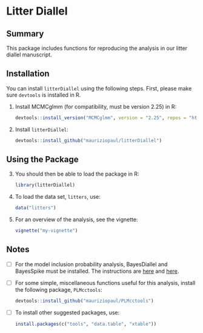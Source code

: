 # Litter Diallel

## Summary

This package includes functions for reproducing the analysis in our litter diallel manuscript.

## Installation

You can install `litterDiallel` using the following steps. First, please make sure `devtools` is installed in R.

1. Install MCMCglmm (for compatibility, must be version 2.25) in R:

	```R
	devtools::install_version("MCMCglmm", version = "2.25", repos = "http://cran.us.r-project.org")
	```

2. Install `litterDiallel`:

	```R
	devtools::install_github("mauriziopaul/litterDiallel")
	```

## Using the Package

3. You should then be able to load the package in R:

	```R
	library(litterDiallel)
	``` 

4. To load the data set, `litters`, use:

	```R
	data("litters")
	```

5. For an overview of the analysis, see the vignette:

	```R
	vignette("my-vignette")
	```

## Notes

- [ ] For the model inclusion probability analysis, BayesDiallel and BayesSpike must be installed. The instructions are [here](http://valdarlab.unc.edu/software/bayesdiallel/BayesDiallel.html) and [here](http://valdarlab.unc.edu/software/bayesdiallel/BayesDiallel.html).

- [ ] For some simple, miscellaneous functions useful for this analysis, install the following package, `PLMcctools`:

	```R
	devtools::install_github("mauriziopaul/PLMcctools")
	```

- [ ] To install other suggested packages, use:

	```R
	install.packages(c("tools", "data.table", "xtable"))
	```
